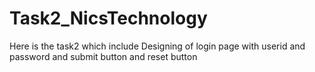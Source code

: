 # Task2_NicsTechnology

Here is the task2 which include Designing of login page with userid and password and submit button and reset button
